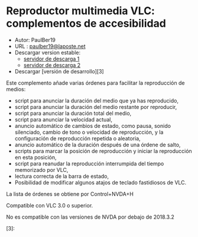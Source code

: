 # Reproductor multimedia VLC: complementos de accesibilidad #

* Autor: PaulBer19
* URL : paulber19@laposte.net
* Descargar version estable:
	* [servidor de descarga 1][1]
	* [servidor de descarga 2][2]
* Descargar  [versión de desarrollo][3]


Este complemento añade varias órdenes para facilitar la reproducción de medios:

* script para anunciar la duración del medio que ya has reproducido,
* script para anunciar la duración del medio restante por reproducir,
* script para anunciar la duración total del medio,
* script para anunciar la velocidad actual,
* anuncio automático de cambios de estado, como pausa, sonido silenciado, cambio de tono o velocidad de reproducción, y la configuración de reproducción repetida o aleatoria,
* anuncio automático de la duración después de una órdene  de salto,
* scripts para marcar la posición de reproducción y iniciar la reproducción en esta posición,
* script para reanudar la reproducción interrumpida del tiempo memorizado por VLC,
* lectura correcta de la barra de estado,
* Posibilidad de modificar algunos atajos de teclado fastidiosos de VLC.


La lista de órdenes se obtiene por Control+NVDA+H

Compatible con VLC 3.0 o superior.

No es compatible con las versiones de NVDA por debajo de 2018.3.2

[1]: http://angouleme.avh.asso.fr/fichesinfo/fiches_nvda/data/VLCAccessEnhancement-1.3.nvda-addon
[2]: https://rawgit.com/paulber007/AllMyNVDAAddons/master/VLC/VLCAccessEnhancement-1.3.nvda-addon

[3]:
